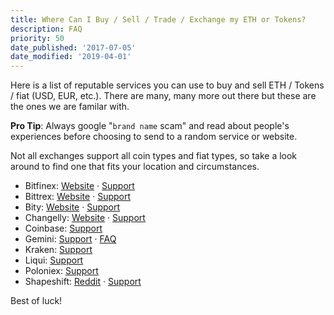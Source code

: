 ```yaml
---
title: Where Can I Buy / Sell / Trade / Exchange my ETH or Tokens?
description: FAQ
priority: 50
date_published: '2017-07-05'
date_modified: '2019-04-01'
---
```


Here is a list of reputable services you can use to buy and sell ETH / Tokens / fiat (USD, EUR, etc.). There are many, many more out there but these are the ones we are familar with.

**Pro Tip**: Always google "`brand name` scam" and read about people's experiences before choosing to send to a random service or website.

Not all exchanges support all coin types and fiat types, so take a look around to find one that fits your location and circumstances.

* Bitfinex: [Website](https://www.bitfinex.com/) · [Support](https://www.bitfinex.com/support)
* Bittrex: [Website](https://bittrex.com/Home/Markets) · [Support](https://bittrex.zendesk.com/hc/en-us)
* Bity: [Website](https://bity.com/af/jshkb37v) · [Support](mailto:support@bity.com)
* Changelly: [Website](https://changelly.com/about) · [Support](mailto:support@changelly.com)
* Coinbase: [Support](https://support.coinbase.com/)
* Gemini: [Support](https://gemini24.zendesk.com/hc/en-us/requests/new) · [FAQ](https://gemini24.zendesk.com/hc/en-us)
* Kraken: [Support](https://support.kraken.com/hc/en-us)
* Liqui: [Support](https://liqui.freshdesk.com/support/home)
* Poloniex: [Support](https://poloniex.com/support/)
* Shapeshift: [Reddit](https://www.reddit.com/r/shapeshiftio) · [Support](https://shapeshift.zendesk.com/hc/en-us)

Best of luck!
